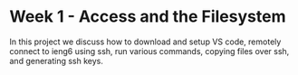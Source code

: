 #  Week 1 - Access and the Filesystem
In this project we discuss how to download and setup VS code, remotely connect to ieng6 using ssh, run various commands, copying files over ssh, and generating ssh keys.


